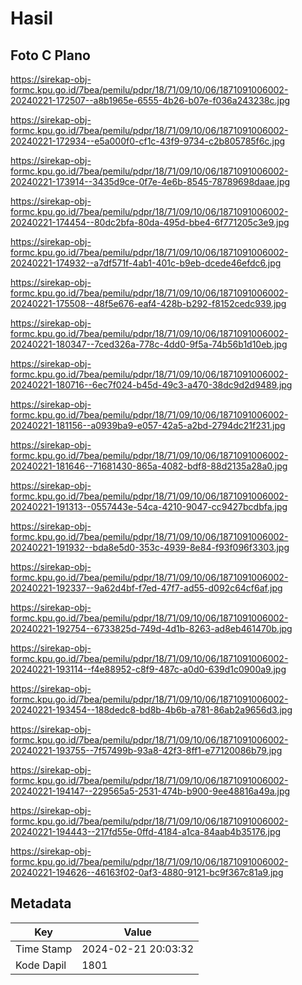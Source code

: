 # Hasil

## Foto C Plano

https://sirekap-obj-formc.kpu.go.id/7bea/pemilu/pdpr/18/71/09/10/06/1871091006002-20240221-172507--a8b1965e-6555-4b26-b07e-f036a243238c.jpg

https://sirekap-obj-formc.kpu.go.id/7bea/pemilu/pdpr/18/71/09/10/06/1871091006002-20240221-172934--e5a000f0-cf1c-43f9-9734-c2b805785f6c.jpg

https://sirekap-obj-formc.kpu.go.id/7bea/pemilu/pdpr/18/71/09/10/06/1871091006002-20240221-173914--3435d9ce-0f7e-4e6b-8545-78789698daae.jpg

https://sirekap-obj-formc.kpu.go.id/7bea/pemilu/pdpr/18/71/09/10/06/1871091006002-20240221-174454--80dc2bfa-80da-495d-bbe4-6f771205c3e9.jpg

https://sirekap-obj-formc.kpu.go.id/7bea/pemilu/pdpr/18/71/09/10/06/1871091006002-20240221-174932--a7df571f-4ab1-401c-b9eb-dcede46efdc6.jpg

https://sirekap-obj-formc.kpu.go.id/7bea/pemilu/pdpr/18/71/09/10/06/1871091006002-20240221-175508--48f5e676-eaf4-428b-b292-f8152cedc939.jpg

https://sirekap-obj-formc.kpu.go.id/7bea/pemilu/pdpr/18/71/09/10/06/1871091006002-20240221-180347--7ced326a-778c-4dd0-9f5a-74b56b1d10eb.jpg

https://sirekap-obj-formc.kpu.go.id/7bea/pemilu/pdpr/18/71/09/10/06/1871091006002-20240221-180716--6ec7f024-b45d-49c3-a470-38dc9d2d9489.jpg

https://sirekap-obj-formc.kpu.go.id/7bea/pemilu/pdpr/18/71/09/10/06/1871091006002-20240221-181156--a0939ba9-e057-42a5-a2bd-2794dc21f231.jpg

https://sirekap-obj-formc.kpu.go.id/7bea/pemilu/pdpr/18/71/09/10/06/1871091006002-20240221-181646--71681430-865a-4082-bdf8-88d2135a28a0.jpg

https://sirekap-obj-formc.kpu.go.id/7bea/pemilu/pdpr/18/71/09/10/06/1871091006002-20240221-191313--0557443e-54ca-4210-9047-cc9427bcdbfa.jpg

https://sirekap-obj-formc.kpu.go.id/7bea/pemilu/pdpr/18/71/09/10/06/1871091006002-20240221-191932--bda8e5d0-353c-4939-8e84-f93f096f3303.jpg

https://sirekap-obj-formc.kpu.go.id/7bea/pemilu/pdpr/18/71/09/10/06/1871091006002-20240221-192337--9a62d4bf-f7ed-47f7-ad55-d092c64cf6af.jpg

https://sirekap-obj-formc.kpu.go.id/7bea/pemilu/pdpr/18/71/09/10/06/1871091006002-20240221-192754--6733825d-749d-4d1b-8263-ad8eb461470b.jpg

https://sirekap-obj-formc.kpu.go.id/7bea/pemilu/pdpr/18/71/09/10/06/1871091006002-20240221-193114--f4e88952-c8f9-487c-a0d0-639d1c0900a9.jpg

https://sirekap-obj-formc.kpu.go.id/7bea/pemilu/pdpr/18/71/09/10/06/1871091006002-20240221-193454--188dedc8-bd8b-4b6b-a781-86ab2a9656d3.jpg

https://sirekap-obj-formc.kpu.go.id/7bea/pemilu/pdpr/18/71/09/10/06/1871091006002-20240221-193755--7f57499b-93a8-42f3-8ff1-e77120086b79.jpg

https://sirekap-obj-formc.kpu.go.id/7bea/pemilu/pdpr/18/71/09/10/06/1871091006002-20240221-194147--229565a5-2531-474b-b900-9ee48816a49a.jpg

https://sirekap-obj-formc.kpu.go.id/7bea/pemilu/pdpr/18/71/09/10/06/1871091006002-20240221-194443--217fd55e-0ffd-4184-a1ca-84aab4b35176.jpg

https://sirekap-obj-formc.kpu.go.id/7bea/pemilu/pdpr/18/71/09/10/06/1871091006002-20240221-194626--46163f02-0af3-4880-9121-bc9f367c81a9.jpg


## Metadata

| Key        | Value               |
| ---------- | ------------------- |
| Time Stamp | 2024-02-21 20:03:32 |
| Kode Dapil | 1801                |



